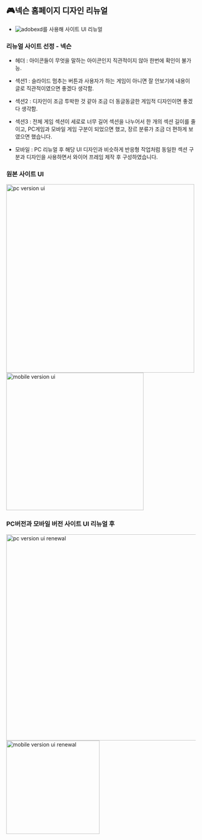## 🎮넥슨 홈페이지 디자인 리뉴얼
- ![adobexd](https://img.shields.io/badge/adobe%20xd-FF61F6.svg?&style=for-the-badge&logo=adobexd&logoColor=white)를 사용해 사이트 UI 리뉴얼

### 리뉴얼 사이트 선정 - 넥슨
- 헤더 : 아이콘들이 무엇을 말하는 아이콘인지 직관적이지 않아 한번에 확인이 불가능.

- 섹션1 : 슬라이드 멈추는 버튼과 사용자가 하는 게임이 아니면 잘 안보기에 내용이 글로 직관적이였으면 좋겠다 생각함.

- 섹션2 : 디자인이 조금 투박한 것 같아 조금 더 동글동글한 게임적 디자인이면 좋겠다 생각함.

- 섹션3 : 전체 게임 섹션이 세로로 너무 길어 섹션을 나누어서 한 개의 섹션 길이를 줄이고, PC게임과 모바일 게임 구분이 되었으면 했고, 장르 분류가 조금 더 편하게 보였으면 했습니다.

- 모바일 : PC 리뉴얼 후 해당 UI 디자인과 비슷하게 반응형 작업처럼 동일한 섹션 구분과 디자인을 사용하면서 와이어 프레임 제작 후 구성하였습니다.

### 원본 사이트 UI

<p>
  <img src="https://github.com/user-attachments/assets/6e6e4f05-8c7d-4c87-b652-14bc261d146b" alt="pc version ui" width="500px" />
  <img src="https://github.com/user-attachments/assets/af170ca1-51e9-4353-8fe8-1d577ad627ce" alt="mobile version ui" width="365px" />
</p>

### PC버전과 모바일 버전 사이트 UI 리뉴얼 후

<p>
  <img src="https://cafeptthumb-phinf.pstatic.net/MjAyNDA2MDdfMjYw/MDAxNzE3NzMxNTcwNDYx.zGCwni4k-G7CptM4FSBlGoaAOhEWPEf81F9z7kJ9DUwg.NhpqGKFGUw8d8jcV_oJW_Ge-Dx4Zz47ycBjnMFpu7j8g.PNG/%EB%A6%AC%EB%89%B4%EC%96%BC_%EC%82%AC%EC%9D%B4%ED%8A%B8_%EC%99%84%EC%84%B1%EB%B3%B8.png" alt="pc version ui renewal" width="547px" />
<img src="https://cafeptthumb-phinf.pstatic.net/MjAyNDA2MDdfMjMz/MDAxNzE3NzMxNjQ0Mjcw.XWVveqAydF7icv7Kjse92W-xGob7BOW9_Vwfu4G5ZW4g.hbohntSGxa3YDcR8LBYewUVQGli44rWcbeFuXCwCLWQg.PNG/%EB%AA%A8%EB%B0%94%EC%9D%BC_%EC%99%80%EC%9D%B4%EB%93%9C_%EB%A6%AC%EB%89%B4%EC%96%BC.png" alt="mobile version ui renewal" width="248px"/>
</p>
